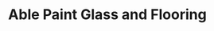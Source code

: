 ---
title: "Able Paint Glass and Flooring"
url: /burlington/able-paint-glass-and-flooring/
shop: Baustoffe
---